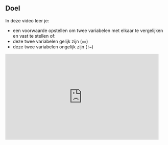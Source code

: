 ## Doel

In deze video leer je: 
* een voorwaarde opstellen om twee variabelen met elkaar te vergelijken en vast te stellen of:
* deze twee variabelen gelijk zijn (`==`)
* deze twee variabelen ongelijk zijn (`!=`)

<div class ="dodona-centered-group">
<iframe width="480" height=270" src="https://www.youtube.com/embed/3YEteSBooak" title="Python in de Klas - Gecompliceerde Voorwaarde Gelijk of Niet Gelijk" frameborder="0" allow="accelerometer; autoplay; clipboard-write; encrypted-media; gyroscope; picture-in-picture; web-share" allowfullscreen></iframe>
</div>
